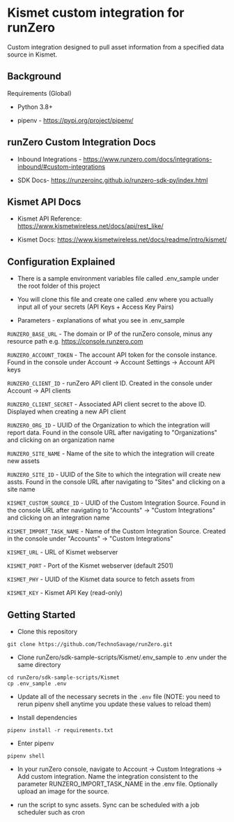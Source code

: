 # Kismet custom integration for runZero

Custom integration designed to pull asset information from a specified data source in Kismet.
## Background

Requirements (Global)

- Python 3.8+

- pipenv - https://pypi.org/project/pipenv/

## runZero Custom Integration Docs

- Inbound Integrations - https://www.runzero.com/docs/integrations-inbound/#custom-integrations

- SDK Docs- https://runzeroinc.github.io/runzero-sdk-py/index.html

## Kismet API Docs

- Kismet API Reference: https://www.kismetwireless.net/docs/api/rest_like/

- Kismet Docs: https://www.kismetwireless.net/docs/readme/intro/kismet/

## Configuration Explained

- There is a sample environment variables file called .env_sample under the root folder of this project

- You will clone this file and create one called .env where you actually input all of your secrets (API Keys + Access Key Pairs)

- Parameters - explanations of what you see in .env_sample

`RUNZERO_BASE_URL` - The domain or IP of the runZero console, minus any resource path e.g. https://console.runzero.com

`RUNZERO_ACCOUNT_TOKEN` - The account API token for the console instance. Found in the console under Account -> Account Settings -> Account API keys

`RUNZERO_CLIENT_ID` - runZero API client ID. Created in the console under Account -> API clients

`RUNZERO_CLIENT_SECRET` - Associated API client secret to the above ID. Displayed when creating a new API client

`RUNZERO_ORG_ID` - UUID of the Organization to which the integration will report data. Found in the console URL after navigating to "Organizations" and clicking on an organization name

`RUNZERO_SITE_NAME` - Name of the site to which the integration will create new assets

`RUNZERO_SITE_ID` - UUID of the Site to which the integration will create new assts. Found in the console URL after navigating to "Sites" and clicking on a site name

`KISMET_CUSTOM_SOURCE_ID` - UUID of the Custom Integration Source. Found in the console URL after navigating to "Accounts" -> "Custom Integrations" and clicking on an  integration name

`KISMET_IMPORT_TASK_NAME` - Name of the Custom Integration Source. Created in the console under "Accounts" -> "Custom Integrations"

`KISMET_URL` - URL of Kismet webserver

`KISMET_PORT` - Port of the Kismet webserver (default 2501)

`KISMET_PHY` - UUID of the Kismet data source to fetch assets from

`KISMET_KEY` - Kismet API Key (read-only)

## Getting Started

- Clone this repository

```
git clone https://github.com/TechnoSavage/runZero.git
```

- Clone runZero/sdk-sample-scripts/Kismet/.env_sample to .env under the same directory

```
cd runZero/sdk-sample-scripts/Kismet
cp .env_sample .env
```

- Update all of the necessary secrets in the `.env` file (NOTE: you need to rerun pipenv shell anytime you update these values to reload them)

- Install dependencies

```
pipenv install -r requirements.txt
```

- Enter pipenv

```
pipenv shell
```
- In your runZero console, navigate to Account -> Custom Integrations -> Add custom integration. Name the integration consistent to the parameter RUNZERO_IMPORT_TASK_NAME in the .env file. Optionally upload an image for the source. 

- run the script to sync assets. Sync can be scheduled with a job scheduler such as cron